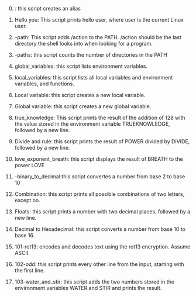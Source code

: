 0. <o>: this script creates an alias


1. Hello you: This script prints hello user, where user is the current Linux user.


2. -path: This script adds /action to the PATH. /action should be the last directory the shell looks into when looking for a program.


3. -paths: this script counts the number of directories in the PATH


4. global_variables: this script lists environment variables.


5. local_variables: this script lists all local variables and environment variables, and functions.


6.  Local variable: this script creates a new local variable.


7. Global variable: this script creates a new global variable.


8. true_knowledge: This script prints the result of the addition of 128 with the value stored in the environment variable TRUEKNOWLEDGE, followed by a new line.


9. Divide and rule: this script prints the result of POWER divided by DIVIDE, followed by a new line.


10. love_exponent_breath: this script displays the result of BREATH to the power LOVE


11. -binary_to_decimal:this script convertes a number from base 2 to base 10


12. Combination: this script prints all possible combinations of two letters, except oo.


13. Floats: this script  prints a number with two decimal places, followed by a new line.


14. Decimal to Hexadecimal: this script converts a number from base 10 to base 16.


15. 101-rot13: encodes and decodes text using the rot13 encryption. Assume ASCII.


16. 102-odd: this script prints every other line from the input, starting with the first line.


17. 103-water_and_stir: this script adds the two numbers stored in the environment variables WATER and STIR and prints the result.
